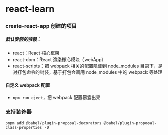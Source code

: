 # react-learn

### create-react-app 创建的项目

##### 默认安装的依赖：

- react：React 核心框架
- react-dom：React 渲染核心模块（webApp）
- react-scripts：把 webpack 相关的配置隐藏到 node_modules 目录下，是对打包命令的封装，基于打包会调用 node_modules 中的 webpack 等处理

#### 自定义 webpack 配置

- `npm run eject`，把 webpack 配置暴露出来

### 支持装饰器

`pnpm add @babel/plugin-proposal-decorators @babel/plugin-proposal-class-properties -D`
